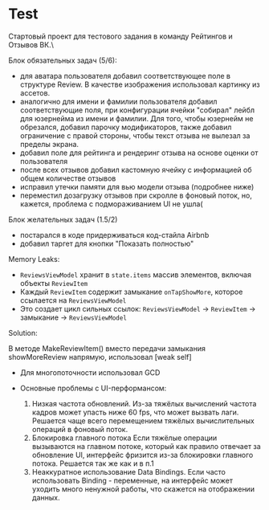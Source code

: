 # Test
Стартовый проект для тестового задания в команду Рейтингов и Отзывов ВК.\

Блок обязательных задач (5/6):
- для аватара пользователя добавил соответствующее поле в структуре Review. В качестве изображения использовал картинку из ассетов.
- аналогично для имени и фамилии пользователя добавил соответствующие поля, при конфигурации ячейки "собирал" лейбл для юзернейма из имени и фамилии. Для того, чтобы юзернейм не обрезался, добавил парочку модификаторов, также добавил ограничение с правой стороны, чтобы текст отзыва не вылезал за пределы экрана.
- добавил поле для рейтинга и рендеринг отзыва на основе оценки от пользователя
- после всех отзывов добавил кастомную ячейку с информацией об общем количестве отзывов
- исправил утечки памяти для вью модели отзыва (подробнее ниже)
- переместил дозагрузку отзывов при скролле в фоновый поток, но, кажется, проблема с подмораживанием UI не ушла(

Блок желательных задач (1.5/2)
- постарался в коде придерживаться код-стайла Airbnb
- добавил таргет для кнопки "Показать полностью" 

Memory Leaks:

- `ReviewsViewModel` хранит в `state.items` массив элементов, включая объекты `ReviewItem`
- Каждый `ReviewItem` содержит замыкание `onTapShowMore`, которое ссылается на `ReviewsViewModel`
- Это создает цикл сильных ссылок: `ReviewsViewModel` → `ReviewItem` → замыкание → `ReviewsViewModel`

Solution:

В методе MakeReviewItem() вместо передачи замыкания showMoreReview напрямую, использовал  [weak self]
  

- Для многопоточности использовал GCD

- Основные проблемы с UI-перформансом:
  1. Низкая частота обновлений. Из-за тяжёлых вычислений частота кадров может упасть ниже 60 fps, что может вызвать лаги. Решается чаще всего перемещением тяжёлых вычислительных операций в фоновый поток.
  2. Блокировка главного потока
     Если тяжёлые операции вызываются на главном потоке, который как правило отвечает за обновление UI, интерфейс фризится из-за блокировки главного потока. Решается так же как и в п.1
  3. Неаккуратное использование Data Bindings. Если часто использовать Binding - переменные, на интерфейс может уходить много ненужной работы, что скажется на отображении данных.  
